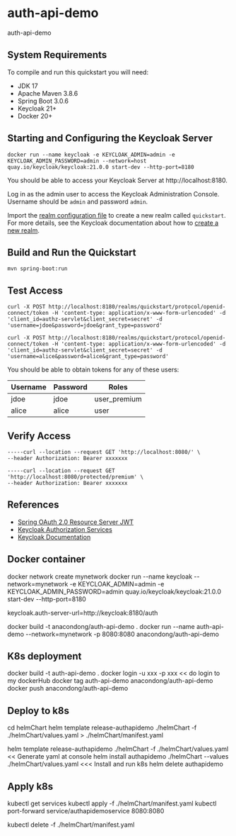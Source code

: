 # auth-api-demo
auth-api-demo

System Requirements
-------------------

To compile and run this quickstart you will need:

* JDK 17
* Apache Maven 3.8.6
* Spring Boot 3.0.6
* Keycloak 21+
* Docker 20+

Starting and Configuring the Keycloak Server
-------------------

```shell
docker run --name keycloak -e KEYCLOAK_ADMIN=admin -e KEYCLOAK_ADMIN_PASSWORD=admin --network=host quay.io/keycloak/keycloak:21.0.0 start-dev --http-port=8180
```

You should be able to access your Keycloak Server at http://localhost:8180.

Log in as the admin user to access the Keycloak Administration Console. Username should be `admin` and password `admin`.

Import the [realm configuration file](keycloak-config/realm-import.json) to create a new realm called `quickstart`.
For more details, see the Keycloak documentation about how to [create a new realm](https://www.keycloak.org/docs/latest/server_admin/index.html#_create-realm).

Build and Run the Quickstart
-------------------------------

   ````
   mvn spring-boot:run

   ````

Test Access
-------------------------------

```shell
curl -X POST http://localhost:8180/realms/quickstart/protocol/openid-connect/token -H 'content-type: application/x-www-form-urlencoded' -d 'client_id=authz-servlet&client_secret=secret' -d 'username=jdoe&password=jdoe&grant_type=password'
```

```shell
curl -X POST http://localhost:8180/realms/quickstart/protocol/openid-connect/token -H 'content-type: application/x-www-form-urlencoded' -d 'client_id=authz-servlet&client_secret=secret' -d 'username=alice&password=alice&grant_type=password'
```

You should be able to obtain tokens for any of these users:

| Username | Password | Roles        |
|----------|----------|--------------|
| jdoe     | jdoe     | user_premium |
| alice    | alice    | user         |


Verify Access
-------------------------------

```shell
-----curl --location --request GET 'http://localhost:8080/' \
--header Authorization: Bearer xxxxxxx
```

```shell
-----curl --location --request GET 'http://localhost:8080/protected/premium' \
--header Authorization: Bearer xxxxxxx
```

References
--------------------
* [Spring OAuth 2.0 Resource Server JWT](https://docs.spring.io/spring-security/reference/servlet/oauth2/resource-server/jwt.html)
* [Keycloak Authorization Services](https://www.keycloak.org/docs/latest/authorization_services/)
* [Keycloak Documentation](https://www.keycloak.org/documentation)


Docker container
--------------------
docker network create mynetwork
docker run --name keycloak --network=mynetwork -e KEYCLOAK_ADMIN=admin -e KEYCLOAK_ADMIN_PASSWORD=admin quay.io/keycloak/keycloak:21.0.0 start-dev --http-port=8180

keycloak.auth-server-url=http://keycloak:8180/auth

docker build -t anacondong/auth-api-demo .
docker run --name auth-api-demo --network=mynetwork -p 8080:8080 anacondong/auth-api-demo


K8s deployment
--------------------

docker build -t auth-api-demo .
docker login -u xxx -p xxx  << do login to my dockerHub
docker tag auth-api-demo anacondong/auth-api-demo
docker push anacondong/auth-api-demo

## Deploy to k8s
cd helmChart
helm template release-authapidemo ./helmChart -f ./helmChart/values.yaml > ./helmChart/manifest.yaml

helm template release-authapidemo ./helmChart -f ./helmChart/values.yaml  << Generate yaml at console
helm install authapidemo ./helmChart --values ./helmChart/values.yaml   <<< Install and run k8s
helm delete authapidemo
## Apply k8s
kubectl get services
kubectl apply -f ./helmChart/manifest.yaml
kubectl port-forward service/authapidemoservice 8080:8080

kubectl delete -f ./helmChart/manifest.yaml